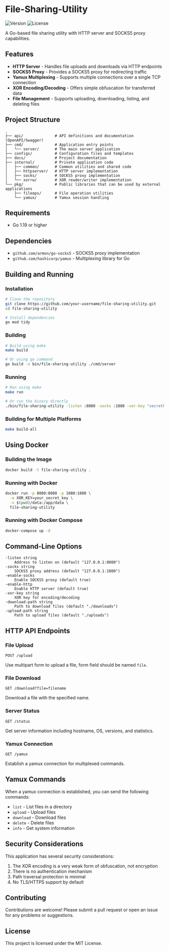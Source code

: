 # File-Sharing-Utility

![Version](https://img.shields.io/badge/version-1.0.0-blue.svg)
![License](https://img.shields.io/badge/license-MIT-green.svg)

A Go-based file sharing utility with HTTP server and SOCKS5 proxy capabilities.

## Features

- **HTTP Server** - Handles file uploads and downloads via HTTP endpoints
- **SOCKS5 Proxy** - Provides a SOCKS5 proxy for redirecting traffic
- **Yamux Multiplexing** - Supports multiple connections over a single TCP connection
- **XOR Encoding/Decoding** - Offers simple obfuscation for transferred data
- **File Management** - Supports uploading, downloading, listing, and deleting files

## Project Structure

```
.
├── api/              # API definitions and documentation (OpenAPI/Swagger)
├── cmd/              # Application entry points
│   └── server/       # The main server application
├── configs/          # Configuration files and templates
├── docs/             # Project documentation
├── internal/         # Private application code
│   ├── common/       # Common utilities and shared code
│   ├── httpserver/   # HTTP server implementation
│   ├── socks/        # SOCKS5 proxy implementation
│   └── xorrw/        # XOR reader/writer implementation
└── pkg/              # Public libraries that can be used by external applications
    ├── fileops/      # File operation utilities
    └── yamux/        # Yamux session handling
```

## Requirements

- Go 1.19 or higher

## Dependencies

- `github.com/armon/go-socks5` - SOCKS5 proxy implementation
- `github.com/hashicorp/yamux` - Multiplexing library for Go

## Building and Running

### Installation

```bash
# Clone the repository
git clone https://github.com/your-username/file-sharing-utility.git
cd file-sharing-utility

# Install dependencies
go mod tidy
```

### Building

```bash
# Build using make
make build

# Or using go command
go build -o bin/file-sharing-utility ./cmd/server
```

### Running

```bash
# Run using make
make run

# Or run the binary directly
./bin/file-sharing-utility -listen :8080 -socks :1080 -xor-key "secretkey"
```

### Building for Multiple Platforms

```bash
make build-all
```

## Using Docker

### Building the Image

```bash
docker build -t file-sharing-utility .
```

### Running with Docker

```bash
docker run -p 8080:8080 -p 1080:1080 \
  -e XOR_KEY=your_secret_key \
  -v $(pwd)/data:/app/data \
  file-sharing-utility
```

### Running with Docker Compose

```bash
docker-compose up -d
```

## Command-Line Options

```
-listen string
    Address to listen on (default "127.0.0.1:8080")
-socks string
    SOCKS5 proxy address (default "127.0.0.1:1080")
-enable-socks
    Enable SOCKS5 proxy (default true)
-enable-http
    Enable HTTP server (default true)
-xor-key string
    XOR key for encoding/decoding
-download-path string
    Path to download files (default "./downloads")
-upload-path string
    Path to upload files (default "./uploads")
```

## HTTP API Endpoints

### File Upload
```
POST /upload
```
Use multipart form to upload a file, form field should be named `file`.

### File Download
```
GET /download?file=filename
```
Download a file with the specified name.

### Server Status
```
GET /status
```
Get server information including hostname, OS, versions, and statistics.

### Yamux Connection
```
GET /yamux
```
Establish a yamux connection for multiplexed commands.

## Yamux Commands

When a yamux connection is established, you can send the following commands:

- `list` - List files in a directory
- `upload` - Upload files
- `download` - Download files
- `delete` - Delete files
- `info` - Get system information

## Security Considerations

This application has several security considerations:

1. The XOR encoding is a very weak form of obfuscation, not encryption
2. There is no authentication mechanism
3. Path traversal protection is minimal
4. No TLS/HTTPS support by default

## Contributing

Contributions are welcome! Please submit a pull request or open an issue for any problems or suggestions.

## License

This project is licensed under the MIT License. 
